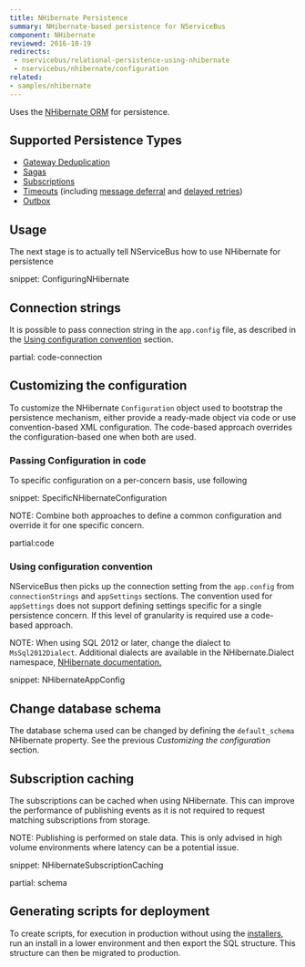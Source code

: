 ```yaml
---
title: NHibernate Persistence
summary: NHibernate-based persistence for NServiceBus
component: NHibernate
reviewed: 2016-10-19
redirects:
 - nservicebus/relational-persistence-using-nhibernate
 - nservicebus/nhibernate/configuration
related:
- samples/nhibernate
---
```


Uses the [NHibernate ORM](http://nhibernate.info/) for persistence.


## Supported Persistence Types

 * [Gateway Deduplication](/nservicebus/gateway/)
 * [Sagas](/nservicebus/sagas/)
 * [Subscriptions](/nservicebus/messaging/publish-subscribe/)
 * [Timeouts](/nservicebus/sagas/timeouts.md) (including   [message deferral](/nservicebus/messaging/delayed-delivery.md) and [delayed retries](/nservicebus/recoverability/#delayed-retries))
 * [Outbox](/nservicebus/outbox/)


## Usage

The next stage is to actually tell NServiceBus how to use NHibernate for persistence

snippet: ConfiguringNHibernate


## Connection strings

It is possible to pass connection string in the `app.config` file, as described in the [Using configuration convention](/nservicebus/nhibernate/#customizing-the-configuration-using-configuration-convention) section.


partial: code-connection


## Customizing the configuration

To customize the NHibernate `Configuration` object used to bootstrap the persistence mechanism, either provide a ready-made object via code or use convention-based XML configuration. The code-based approach overrides the configuration-based one when both are used.


### Passing Configuration in code

To specific configuration on a per-concern basis, use following

snippet: SpecificNHibernateConfiguration

NOTE: Combine both approaches to define a common configuration and override it for one specific concern.

partial:code


### Using configuration convention

NServiceBus then picks up the connection setting from the `app.config` from `connectionStrings` and `appSettings` sections. The convention used for `appSettings` does not support defining settings specific for a single persistence concern. If this level of granularity is required use a code-based approach.

NOTE: When using SQL 2012 or later, change the dialect to `MsSql2012Dialect`. Additional dialects are available in the NHibernate.Dialect namespace, [NHibernate documentation.](http://nhibernate.info/doc/)

snippet: NHibernateAppConfig


## Change database schema

The database schema used can be changed by defining the `default_schema` NHibernate property. See the previous *Customizing the configuration* section.


## Subscription caching

The subscriptions can be cached when using NHibernate. This can improve the performance of publishing events as it is not required to request matching subscriptions from storage.

NOTE: Publishing is performed on stale data. This is only advised in high volume environments where latency can be a potential issue.

snippet: NHibernateSubscriptionCaching


partial: schema


## Generating scripts for deployment

To create scripts, for execution in production without using the [installers](/nservicebus/operations/installers.md), run an install in a lower environment and then export the SQL structure. This structure can then be migrated to production.
